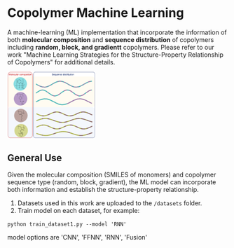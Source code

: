 # Copolymer Machine Learning
A machine-learning (ML) implementation that incorporate the information of both **molecular composition** and **sequence distribution** of copolymers including **random, block, and gradientt** copolymers. Please refer to our work "Machine Learning Strategies for the Structure-Property Relationship of Copolymers" for additional details.

<img src="Copolymers.png" width="40%">

## General Use
Given the molecular composition (SMILES of monomers) and copolymer sequence type (random, block, gradient), the ML model can incorporate both information and establish the structure-property relationship.
1. Datasets used in this work are uploaded to the `/datasets` folder.
2. Train model on each dataset, for example:
```
python train_dataset1.py --model 'RNN'
```
model options are 'CNN', 'FFNN', 'RNN', 'Fusion'
